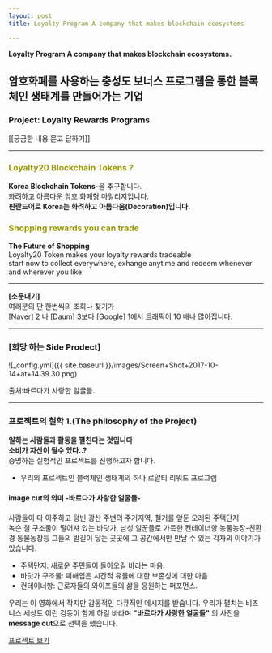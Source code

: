 ```yaml
---
layout: post
title: Loyalty Program A company that makes blockchain ecosystems

---
```


**Loyalty Program A company that makes blockchain ecosystems.**
## <span style="color:navy blue"> 암호화폐를 사용하는 충성도 보너스 프로그램을 통한 블록체인 생태계를 만들어가는 기업</span>  
### Project: Loyalty Rewards Programs   
[[궁금한 내용 묻고 답하기]]   

--------------------------
### <span style="color: #999900">Loyalty20 Blockchain Tokens ?</span>  
**Korea Blockchain Tokens**-을 추구합니다.  
화려하고 아름다운 암호 화페형 마일리지입니다.  
**핀란드어로 Korea는 화려하고 아름다움(Decoration)입니다.**  
### <span style="color: #999900">Shopping rewards you can trade</span>

**The Future of Shopping**    
Loyalty20 Token makes your loyalty rewards tradeable   
start now to collect everywhere, exhange anytime and redeem whenever and wherever you like  

---------------------------

<!--
![_config.yml]({{ site.baseurl }}/assets/img/menu_1.jpg)안내데스크 ![_config.yml]({{ site.baseurl }}/assets/img/menu_2.jpg) 묻고답하기
![_config.yml]({{ site.baseurl }}/assets/img/menu_3.jpg)아이디어 공유 ![_config.yml]({{ site.baseurl }}/assets/img/menu_4.jpg)
-->
  
**[소문내기]**  
여러분의 단 한번씩의 조회나 찾기가  
[Naver] [2] 나 [Daum] [3]보다 [Google] [1]에서 트래픽이 10 배나 많아집니다. 

-------------------------------  

  [1]: http://google.com/     "Google"  
  [2]: http://www.naver.com/  "Naver"  
  [3]: http://www.daum.net/   "Daum Search"  

### [희망 하는 Side Prodect]
       
![_config.yml]({{ site.baseurl }}/images/Screen+Shot+2017-10-14+at+14.39.30.png)  

출처:바르다가 사랑한 얼굴들.

---------
  

### 프로젝트의 철학 1.(The philosophy of the Project)   
**일하는 사람들과 활동을 펼친다는 것입니다**     
**소비가 자산이 될수 있다..?**  
증명하는  실험적인 프로젝트를 진행하고자 합니다.    
  - 우리의 프로젝트인 블럭체인 생태계의 하나 로얄티 리워드 프로그램

#### image cut의 의미 -바르다가 사랑한 얼굴들-    
    
사람들이 다 이주하고 텅빈 광산 주변의 주거지역, 철거를 앞둔 오래된 주택단지  
녹슨 철 구조물이 떨어져 있는 바닷가, 남성 일꾼들로 가득한 컨테이너항 농물농장-친환경 동물농장등 그들의 발길이 닿는 곳곳에 그 공간에서만 만날 수 있는 각자의 이야기가 있습니다.  

- 주택단지: 새로운 주민들이 돌아오길 바라는 마음.  
- 바닷가 구조물: 피해입은 시간적 유물에 대한 보존성에 대한 마음
- 컨테이너항: 근로자들의 와이프들의 삶을 응원하는 퍼포먼스.

우리는 이 영화에서 작지만 감동적인 다큐적인 메시지를 받습니다.
우리가 펼치는 비즈니스 세상도 이런 감동이 함게 하길 바라며 **"바르다가 사랑한 얼굴들"** 의 사진을 **message cut**으로 선택을 했습니다.

[프로젝트 보기](https://wooriapt.github.io/Loyalty-Programs)
